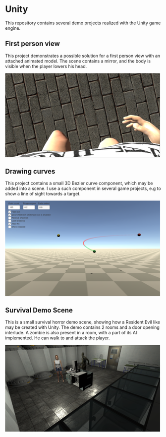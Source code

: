 # Unity
This repository contains several demo projects realized with the Unity game engine.

## First person view
This project demonstrates a possible solution for a first person view with an attached animated model. The scene contains a mirror, and the body is visible when the player lowers his head.

<img src="1st%20Person%20View/Screenshots/1stPersonView.png" width="500" />

## Drawing curves
This project contains a small 3D Bezier curve component, which may be added into a scene. I use a such component in several game projects, e.g to show a line of sight towards a target.

<img src="Drawing%20Curves/Screenshots/Curve_Screenshot.png" width="500" />

## Survival Demo Scene
This is a small survival horror demo scene, showing how a Resident Evil like may be created with Unity. The demo contains 2 rooms and a door opening interlude. A zombie is also present in a room, with a part of its AI implemented. He can walk to and attack the player.

<img src="Survival%20Demo%20Scene/Screenshots/Survival_Screenshot.png" width="500" />
